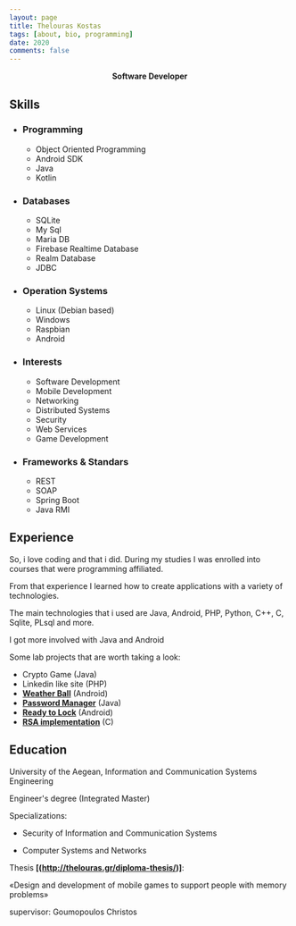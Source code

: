 ```yaml
---
layout: page
title: Thelouras Kostas
tags: [about, bio, programming]
date: 2020
comments: false
---
```

    
<center><a><b> Software Developer </b></a> </center>

## Skills
* ### Programming
   * Object Oriented Programming
   * Android SDK
   * Java
   * Kotlin
 * ### Databases
   * SQLite
   * My Sql
   * Maria DB
   * Firebase Realtime Database
   * Realm Database
   * JDBC
 * ### Operation Systems
   * Linux (Debian based)
   * Windows
   * Raspbian
   * Android
 * ### Interests
   * Software Development
   * Mobile Development
   * Networking
   * Distributed Systems
   * Security
   * Web Services
   * Game Development
 
 * ### Frameworks & Standars
   * REST 
   * SOAP
   * Spring Boot
   * Java RMI

## Experience

So, i love coding and that i did. During my studies I was enrolled into  courses that were programming affiliated.

From that experience I learned how to create applications with a variety of technologies.

The main technologies that i used are Java, Android, PHP, Python, C++, C, Sqlite, PLsql and more.

I got more involved with Java and Android

Some lab projects that are worth taking a look:

   - Crypto Game (Java)
   - Linkedin like site (PHP)
   - **[Weather Ball](http://thelouras.gr/weather-ball/)** (Android)
   - **[Password Manager](https://github.com/Thelouras58/PasswordManager)** (Java)
   - **[Ready to Lock](https://github.com/Thelouras58/ReadyToLock)** (Android)
   - **[RSA implementation](https://gist.github.com/Thelouras58/a3b04a3df0d167743084ff94442f52d8)** (C)

## Education

University of the Aegean, Information and Communication Systems Engineering

Engineer's degree (Integrated Master)

Specializations:

- Security of Information and Communication Systems

- Computer Systems and Networks

Thesis **[(http://thelouras.gr/diploma-thesis/)]**:

«Design and development of mobile games to support people with memory problems»

supervisor: Goumopoulos Christos
